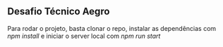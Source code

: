 ## Desafio Técnico Aegro

Para rodar o projeto, basta clonar o repo, instalar as dependências com *npm install* e iniciar o server local com *npm run start*
